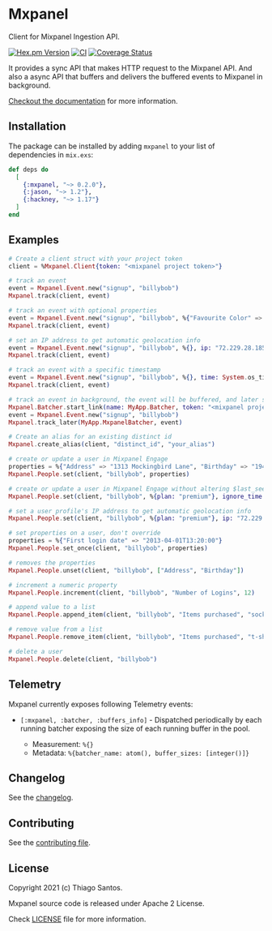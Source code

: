 # Mxpanel

<!-- MDOC !-->

Client for Mixpanel Ingestion API.

[![Hex.pm Version](http://img.shields.io/hexpm/v/mxpanel.svg?style=flat)](https://hex.pm/packages/mxpanel)
[![CI](https://github.com/thiamsantos/mxpanel/workflows/CI/badge.svg?branch=main)](https://github.com/thiamsantos/mxpanel/actions?query=branch%3Amain)
[![Coverage Status](https://coveralls.io/repos/github/thiamsantos/mxpanel/badge.svg?branch=main)](https://coveralls.io/github/thiamsantos/mxpanel?branch=main)

It provides a sync API that makes HTTP request to the Mixpanel API. And also a
async API that buffers and delivers the buffered events to Mixpanel in background.

[Checkout the documentation](https://hexdocs.pm/mxpanel) for more information.

## Installation

The package can be installed by adding `mxpanel` to your list of dependencies in `mix.exs`:

```elixir
def deps do
  [
    {:mxpanel, "~> 0.2.0"},
    {:jason, "~> 1.2"},
    {:hackney, "~> 1.17"}
  ]
end
```

## Examples

```elixir
# Create a client struct with your project token
client = %Mxpanel.Client{token: "<mixpanel project token>"}

# track an event
event = Mxpanel.Event.new("signup", "billybob")
Mxpanel.track(client, event)

# track an event with optional properties
event = Mxpanel.Event.new("signup", "billybob", %{"Favourite Color" => "Red"})
Mxpanel.track(client, event)

# set an IP address to get automatic geolocation info
event = Mxpanel.Event.new("signup", "billybob", %{}, ip: "72.229.28.185")
Mxpanel.track(client, event)

# track an event with a specific timestamp
event = Mxpanel.Event.new("signup", "billybob", %{}, time: System.os_time(:second) - 60)
Mxpanel.track(client, event)

# track an event in background, the event will be buffered, and later sent in batches
Mxpanel.Batcher.start_link(name: MyApp.Batcher, token: "<mixpanel project token>")
event = Mxpanel.Event.new("signup", "billybob")
Mxpanel.track_later(MyApp.MxpanelBatcher, event)

# Create an alias for an existing distinct id
Mxpanel.create_alias(client, "distinct_id", "your_alias")

# create or update a user in Mixpanel Engage
properties = %{"Address" => "1313 Mockingbird Lane", "Birthday" => "1948-01-01"}
Mxpanel.People.set(client, "billybob", properties)

# create or update a user in Mixpanel Engage without altering $last_seen
Mxpanel.People.set(client, "billybob", %{plan: "premium"}, ignore_time: true)

# set a user profile's IP address to get automatic geolocation info
Mxpanel.People.set(client, "billybob", %{plan: "premium"}, ip: "72.229.28.185")

# set properties on a user, don't override
properties = %{"First login date" => "2013-04-01T13:20:00"}
Mxpanel.People.set_once(client, "billybob", properties)

# removes the properties
Mxpanel.People.unset(client, "billybob", ["Address", "Birthday"])

# increment a numeric property
Mxpanel.People.increment(client, "billybob", "Number of Logins", 12)

# append value to a list
Mxpanel.People.append_item(client, "billybob", "Items purchased", "socks")

# remove value from a list
Mxpanel.People.remove_item(client, "billybob", "Items purchased", "t-shirt")

# delete a user
Mxpanel.People.delete(client, "billybob")

```

## Telemetry

Mxpanel currently exposes following Telemetry events:

  * `[:mxpanel, :batcher, :buffers_info]` - Dispatched periodically by each
  running batcher exposing the size of each running buffer in the pool.

    * Measurement: `%{}`
    * Metadata: `%{batcher_name: atom(), buffer_sizes: [integer()]}`

## Changelog

See the [changelog](CHANGELOG.md).

<!-- MDOC !-->

## Contributing

See the [contributing file](CONTRIBUTING.md).


## License

Copyright 2021 (c) Thiago Santos.

Mxpanel source code is released under Apache 2 License.

Check [LICENSE](https://github.com/thiamsantos/mxpanel/blob/main/LICENSE) file for more information.
